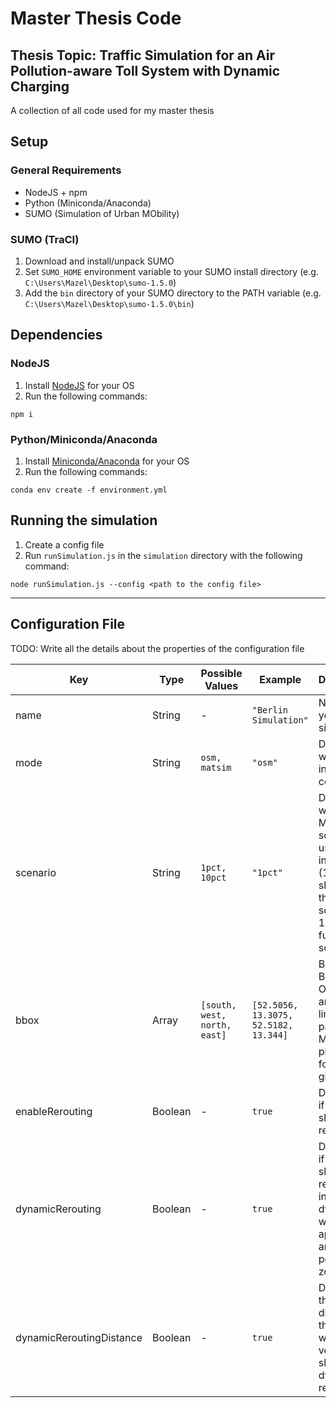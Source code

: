 # Master Thesis Code

## Thesis Topic: Traffic Simulation for an Air Pollution-aware Toll System with Dynamic Charging

A collection of all code used for my master thesis

## Setup

### General Requirements

* NodeJS + npm
* Python (Miniconda/Anaconda)
* SUMO (Simulation of Urban MObility)

### SUMO (TraCI)

1. Download and install/unpack SUMO
2. Set `SUMO_HOME` environment variable to your SUMO install directory (e.g. `C:\Users\Mazel\Desktop\sumo-1.5.0`)
3. Add the `bin` directory of your SUMO directory to the PATH variable (e.g. `C:\Users\Mazel\Desktop\sumo-1.5.0\bin`)

## Dependencies

### NodeJS

1. Install [NodeJS](https://nodejs.org/en/) for your OS
2. Run the following commands:

```
npm i
```

### Python/Miniconda/Anaconda

1. Install [Miniconda/Anaconda](https://docs.conda.io/en/latest/index.html) for your OS
2. Run the following commands:

```
conda env create -f environment.yml
```

## Running the simulation

1. Create a config file
2. Run `runSimulation.js` in the `simulation` directory with the following command:

```
node runSimulation.js --config <path to the config file>
```

---

## Configuration File

TODO: Write all the details about the properties of the configuration file

| Key| Type | Possible Values | Example | Description |
| - | - | - | - | - |
| name | String | - | `"Berlin Simulation"` | Name of your simulation |
| mode | String | `osm, matsim` | `"osm"` | Determines where the input data comes from |
| scenario | String | `1pct, 10pct` | `"1pct"` | Determines which MATSim scenario is used for input plans (1pct should be the test scenario, 10pct is the full scenario) |
| bbox | Array | `[south, west, north, east]` | `[52.5056, 13.3075, 52.5182, 13.344]` | Bounding Box for the OSM case and also for limiting the parsed MATSim plans only for the given bbox |
| enableRerouting | Boolean | - | `true` | Determines if vehicles should be rerouted |
| dynamicRerouting | Boolean | - | `true` | Determines if vehicles should be rerouted at insertion or dynamically when they approach an air pollution zone |
| dynamicReroutingDistance | Boolean | - | `true` | Determines the distance to the zones when vehicles should be dynamically rerouted